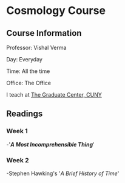 # **Cosmology Course**

## Course Information

Professor: Vishal Verma

Day: Everyday

Time: All the time

Office: The Office

I teach at [The Graduate Center, CUNY](https://www.gc.cuny.edu)

## Readings

### Week 1

-'***A Most Incomprehensible Thing***'

### Week 2

-Stephen Hawking's '*A Brief History of Time*'




